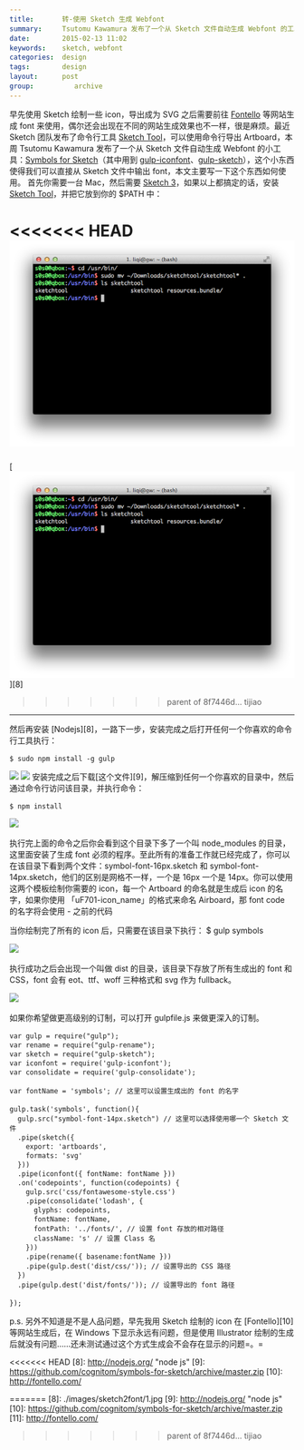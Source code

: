 ```yaml
---
title:       转-使用 Sketch 生成 Webfont
summary:     Tsutomu Kawamura 发布了一个从 Sketch 文件自动生成 Webfont 的工具，这使得我们可以直接从 Sketch 文件中输出 font
date:        2015-02-13 11:02
keywords:    sketch, webfont
categories:  design
tags:        design
layout:      post
group:          archive
---
```

早先使用 Sketch 绘制一些 icon，导出成为 SVG 之后需要前往 [Fontello][1] 等网站生成 font 来使用，偶尔还会出现在不同的网站生成效果也不一样，很是麻烦。最近 Sketch 团队发布了命令行工具 [Sketch Tool][2]，可以使用命令行导出 Artboard，本周 Tsutomu Kawamura 发布了一个从 Sketch 文件自动生成 Webfont 的小工具：[Symbols for Sketch][3]（其中用到 [gulp-iconfont][4]、[gulp-sketch][5]），这个小东西使得我们可以直接从 Sketch 文件中输出 font，本文主要写一下这个东西如何使用。
首先你需要一台 Mac，然后需要 [Sketch 3][6]，如果以上都搞定的话，安装 [Sketch Tool][7]，并把它放到你的 $PATH 中：

<<<<<<< HEAD
![image-1][image-1]
=======
[![][image-1]][8] 
>>>>>>> parent of 8f7446d... tijiao
---- 
然后再安装 [Nodejs][8]，一路下一步，安装完成之后打开任何一个你喜欢的命令行工具执行：

	$ sudo npm install -g gulp

![][image-2]
![][image-3]
安装完成之后下载[这个文件][9]，解压缩到任何一个你喜欢的目录中，然后通过命令行访问该目录，并执行命令：

	$ npm install

![][image-4]

执行完上面的命令之后你会看到这个目录下多了一个叫 node\_modules 的目录，这里面安装了生成 font 必须的程序。至此所有的准备工作就已经完成了，你可以在该目录下看到两个文件：symbol-font-16px.sketch 和 symbol-font-14px.sketch，他们的区别是网格不一样，一个是 16px 一个是 14px。你可以使用这两个模板绘制你需要的 icon，每一个 Artboard 的命名就是生成后 icon 的名字，如果你使用 「uF701-icon\_name」的格式来命名 Airboard，那 font code 的名字将会使用 - 之前的代码

当你绘制完了所有的 icon 后，只需要在该目录下执行：
	$ gulp symbols

![][image-5]

执行成功之后会出现一个叫做 dist 的目录，该目录下存放了所有生成出的 font 和 CSS，font 会有 eot、ttf、woff 三种格式和 svg 作为 fullback。

![][image-6]

如果你希望做更高级别的订制，可以打开 gulpfile.js 来做更深入的订制。

	var gulp = require("gulp");
	var rename = require("gulp-rename");
	var sketch = require("gulp-sketch");
	var iconfont = require('gulp-iconfont');
	var consolidate = require('gulp-consolidate');
	
	var fontName = 'symbols'; // 这里可以设置生成出的 font 的名字
	
	gulp.task('symbols', function(){
	  gulp.src("symbol-font-14px.sketch") // 这里可以选择使用哪一个 Sketch 文件
	  .pipe(sketch({
	    export: 'artboards',
	    formats: 'svg'
	  }))
	  .pipe(iconfont({ fontName: fontName }))
	  .on('codepoints', function(codepoints) {
	    gulp.src('css/fontawesome-style.css')
	    .pipe(consolidate('lodash', {
	      glyphs: codepoints,
	      fontName: fontName,
	      fontPath: '../fonts/', // 设置 font 存放的相对路径
	      className: 's' // 设置 Class 名
	    }))
	    .pipe(rename({ basename:fontName }))
	    .pipe(gulp.dest('dist/css/')); // 设置导出的 CSS 路径
	  })
	  .pipe(gulp.dest('dist/fonts/')); // 设置导出的 font 路径
	
	});

p.s. 另外不知道是不是人品问题，早先我用 Sketch 绘制的 icon 在 [Fontello][10] 等网站生成后，在 Windows 下显示永远有问题，但是使用 Illustrator 绘制的生成后就没有问题……还未测试通过这个方式生成会不会存在显示的问题=。=

[1]:	http://fontello.com/ "Fontello"
[2]:	http://bohemiancoding.com/sketch/tool/ "Sketch Tool"
[3]:	https://github.com/cognitom/symbols-for-sketch "Symbol for sketch"
[4]:	https://github.com/nfroidure/gulp-iconfont
[5]:	https://github.com/cognitom/gulp-sketch
[6]:	https://itunes.apple.com/us/app/sketch/id852320343?mt=12 "sketch3"
[7]:	http://bohemiancoding.com/sketch/tool/ "sketh tool"
<<<<<<< HEAD
[8]:	http://nodejs.org/ "node js"
[9]:	https://github.com/cognitom/symbols-for-sketch/archive/master.zip
[10]:	http://fontello.com/

[image-1]:	https://github.com/wzw828/wzw828.github.io/blob/master/images/sketch2font/1.png?raw=true
[image-2]:	https://github.com/wzw828/wzw828.github.io/blob/master/images/sketch2font/2.png?raw=true
[image-3]:	https://github.com/wzw828/wzw828.github.io/blob/master/images/sketch2font/3.png?raw=true
[image-4]:	https://github.com/wzw828/wzw828.github.io/blob/master/images/sketch2font/4.png?raw=true
[image-5]:	https://github.com/wzw828/wzw828.github.io/blob/master/images/sketch2font/5.png?raw=true
[image-6]:	https://github.com/wzw828/wzw828.github.io/blob/master/images/sketch2font/6.png?raw=true
=======
[8]:	./images/sketch2font/1.jpg
[9]:	http://nodejs.org/ "node js"
[10]:	https://github.com/cognitom/symbols-for-sketch/archive/master.zip
[11]:	http://fontello.com/

[image-1]:	https://github.com/wzw828/wzw828.github.io/blob/master/images/sketch2font/1.png "path img"
[image-2]:	./images/sketch2font/2.png
[image-3]:	../images/sketch2font/3.png
[image-4]:	../images/sketch2font/4.png
[image-5]:	../images/sketch2font/5.png
[image-6]:	../images/sketch2font/6.png
>>>>>>> parent of 8f7446d... tijiao
